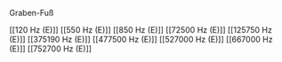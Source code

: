 Graben-Fuß

[[120 Hz (E)]]
[[550 Hz (E)]]
[[850 Hz (E)]]
[[72500 Hz (E)]]
[[125750 Hz (E)]]
[[375190 Hz (E)]]
[[477500 Hz (E)]]
[[527000 Hz (E)]]
[[667000 Hz (E)]]
[[752700 Hz (E)]]